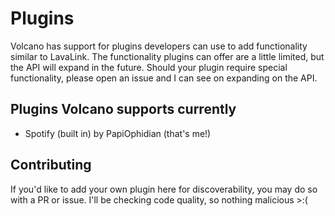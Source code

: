 # Plugins
Volcano has support for plugins developers can use to add functionality similar to LavaLink. The functionality plugins can offer are a little limited, but the API will expand in the future. Should your plugin require special functionality, please open an issue and I can see on expanding on the API.

## Plugins Volcano supports currently
- Spotify (built in) by PapiOphidian (that's me!)

## Contributing
If you'd like to add your own plugin here for discoverability, you may do so with a PR or issue. I'll be checking code quality, so nothing malicious >:(
